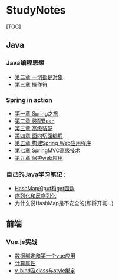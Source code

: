 # StudyNotes

[TOC]

## Java

### Java编程思想

- [第二章 一切都是对象](https://github.com/zhangzhaolin/StudyNotes/blob/master/Java/Java%E7%BC%96%E7%A8%8B%E6%80%9D%E6%83%B3%E7%AC%AC%E5%9B%9B%E7%89%88/%E7%AC%AC%E4%BA%8C%E7%AB%A0%20%E4%B8%80%E5%88%87%E9%83%BD%E6%98%AF%E5%AF%B9%E8%B1%A1.md)
- [第三章 操作符](https://github.com/zhangzhaolin/StudyNotes/blob/master/Java/Java%E7%BC%96%E7%A8%8B%E6%80%9D%E6%83%B3%E7%AC%AC%E5%9B%9B%E7%89%88/%E7%AC%AC%E4%B8%89%E7%AB%A0%20%E6%93%8D%E4%BD%9C%E7%AC%A6.md)

### Spring in action

- [第一章 Spring之旅](https://github.com/zhangzhaolin/StudyNotes/blob/master/Java/Spring%20In%20Action/%E7%AC%AC%E4%B8%80%E7%AB%A0%20Spring%E4%B9%8B%E6%97%85/%E7%AC%AC%E4%B8%80%E7%AB%A0%20%20Spring%E4%B9%8B%E6%97%85.md)
- [第二章 装配Bean](https://github.com/zhangzhaolin/StudyNotes/blob/master/Java/Spring%20In%20Action/%E7%AC%AC%E4%BA%8C%E7%AB%A0%20%E8%A3%85%E9%85%8Dbean/%E8%A3%85%E9%85%8DBean.md)
- [第三章 高级装配](https://github.com/zhangzhaolin/StudyNotes/blob/master/Java/Spring%20In%20Action/%E7%AC%AC%E4%B8%89%E7%AB%A0%20%E9%AB%98%E7%BA%A7%E8%A3%85%E9%85%8D/%E7%AC%AC%E4%B8%89%E7%AB%A0%20%E9%AB%98%E7%BA%A7%E8%A3%85%E9%85%8D.md)
- [第四章 面向切面编程](https://github.com/zhangzhaolin/StudyNotes/blob/master/Java/Spring%20In%20Action/%E7%AC%AC%E5%9B%9B%E7%AB%A0%20%E9%9D%A2%E5%90%91%E5%88%87%E9%9D%A2%E7%9A%84Spring/%E7%AC%AC%E5%9B%9B%E7%AB%A0%20%E9%9D%A2%E5%90%91%E5%88%87%E9%9D%A2%E7%9A%84Spring.md)
- [第五章 构建Spring Web应用程序](https://github.com/zhangzhaolin/StudyNotes/blob/master/Java/Spring%20In%20Action/%E7%AC%AC%E4%BA%94%E7%AB%A0%20%E6%9E%84%E5%BB%BASpring%20Web%E5%BA%94%E7%94%A8%E7%A8%8B%E5%BA%8F/%E7%AC%AC%E4%BA%94%E7%AB%A0%20%E6%9E%84%E5%BB%BASpring%20Web%E5%BA%94%E7%94%A8%E7%A8%8B%E5%BA%8F.md)
- [第七章 SpringMVC高级技术](https://github.com/zhangzhaolin/StudyNotes/blob/master/Java/Spring%20In%20Action/%E7%AC%AC%E4%B8%83%E7%AB%A0%20SpringMVC%E7%9A%84%E9%AB%98%E7%BA%A7%E6%8A%80%E6%9C%AF/%E7%AC%AC%E4%B8%83%E7%AB%A0%20SpringMVC%E9%AB%98%E7%BA%A7%E6%8A%80%E6%9C%AF.md)
- [第九章 保护web应用](https://github.com/zhangzhaolin/StudyNotes/blob/master/Java/Spring%20In%20Action/%E7%AC%AC%E4%B9%9D%E7%AB%A0%20%E4%BF%9D%E6%8A%A4WEB%E5%BA%94%E7%94%A8/%E7%AC%AC%E4%B9%9D%E7%AB%A0%20%E4%BF%9D%E6%8A%A4web%E5%BA%94%E7%94%A8.md)

### 自己的Java学习笔记 : 

- [HashMap的put和get函数](https://github.com/zhangzhaolin/StudyNotes/blob/master/Java/%E8%87%AA%E5%B7%B1%E7%9A%84Java%E7%AC%94%E8%AE%B0/HashMap%E6%BA%90%E7%A0%81%E5%88%86%E6%9E%90/HashMap%E6%BA%90%E7%A0%81%E5%88%86%E6%9E%90%E2%80%94%E2%80%94put%E5%92%8Cget%EF%BC%88%E6%80%BB%EF%BC%89.md)
- [序列化和反序列化](https://github.com/zhangzhaolin/StudyNotes/blob/master/Java/%E8%87%AA%E5%B7%B1%E7%9A%84Java%E7%AC%94%E8%AE%B0/%E5%BA%8F%E5%88%97%E5%8C%96%E5%92%8C%E5%8F%8D%E5%BA%8F%E5%88%97%E5%8C%96.md)
- 为什么说HashMap是不安全的(即将开坑...)

## 前端

### Vue.js实战

- [数据绑定和第一个vue应用](https://github.com/zhangzhaolin/StudyNotes/blob/master/%E5%89%8D%E7%AB%AF/vue/%E6%95%B0%E6%8D%AE%E7%BB%91%E5%AE%9A%E5%92%8C%E7%AC%AC%E4%B8%80%E4%B8%AAVue%E5%BA%94%E7%94%A8.md)
- [计算属性](https://github.com/zhangzhaolin/StudyNotes/blob/master/%E5%89%8D%E7%AB%AF/vue/%E8%AE%A1%E7%AE%97%E5%B1%9E%E6%80%A7.md)
- [v-bind及class与style绑定](https://github.com/zhangzhaolin/StudyNotes/blob/master/%E5%89%8D%E7%AB%AF/vue/v-bind%E5%8F%8Aclass%E4%B8%8Estyle%E7%BB%91%E5%AE%9A.md)

